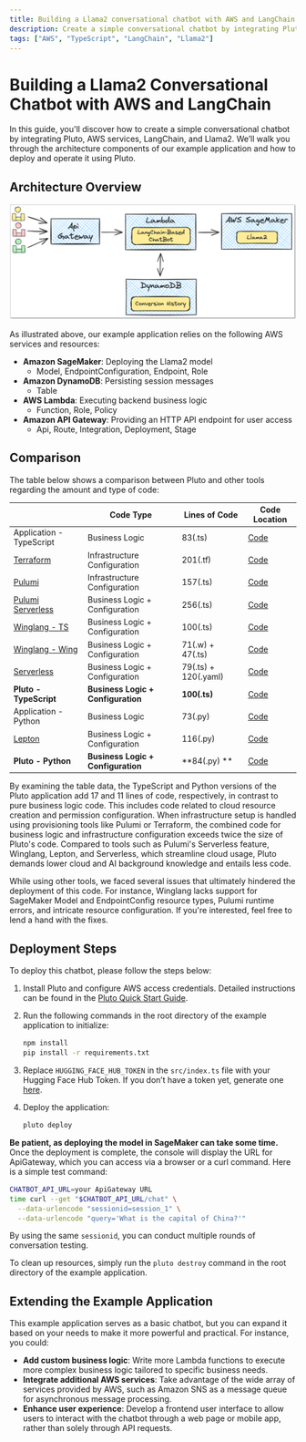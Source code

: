 ```yaml
---
title: Building a Llama2 conversational chatbot with AWS and LangChain - TypeScript
description: Create a simple conversational chatbot by integrating Pluto, AWS services, LangChain, and Llama2.
tags: ["AWS", "TypeScript", "LangChain", "Llama2"]
---
```


# Building a Llama2 Conversational Chatbot with AWS and LangChain

In this guide, you'll discover how to create a simple conversational chatbot by integrating Pluto, AWS services, LangChain, and Llama2. We’ll walk you through the architecture components of our example application and how to deploy and operate it using Pluto.

## Architecture Overview

![Chatbot Architecture Diagram](../../assets/langchain-llama2-chatbot-sagemaker-arch.png)

As illustrated above, our example application relies on the following AWS services and resources:

- **Amazon SageMaker**: Deploying the Llama2 model
  - Model, EndpointConfiguration, Endpoint, Role
- **Amazon DynamoDB**: Persisting session messages
  - Table
- **AWS Lambda**: Executing backend business logic
  - Function, Role, Policy
- **Amazon API Gateway**: Providing an HTTP API endpoint for user access
  - Api, Route, Integration, Deployment, Stage

## Comparison

The table below shows a comparison between Pluto and other tools regarding the amount and type of code:

|                                                         | Code Type                          | Lines of Code        | Code Location                                        |
| ------------------------------------------------------- | ---------------------------------- | -------------------- | ---------------------------------------------------- |
| Application - TypeScript                                | Business Logic                     | 83(.ts)              | [Code](./comparison/application)                     |
| [Terraform](https://www.terraform.io/)                  | Infrastructure Configuration       | 201(.tf)             | [Code](./comparison/terraform)                       |
| [Pulumi](https://www.pulumi.com/)                       | Infrastructure Configuration       | 157(.ts)             | [Code](./comparison/pulumi)                          |
| [Pulumi Serverless](https://www.pulumi.com/serverless/) | Business Logic + Configuration     | 256(.ts)             | [Code](./comparison/pulumi-app)                      |
| [Winglang - TS](https://github.com/winglang/wing)       | Business Logic + Configuration     | 100(.ts)             | [Code](./comparison/wing-ts)                         |
| [Winglang - Wing](https://github.com/winglang/wing)     | Business Logic + Configuration     | 71(.w) + 47(.ts)     | [Code](./comparison/wing-wing)                       |
| [Serverless](https://github.com/serverless/serverless)  | Business Logic + Configuration     | 79(.ts) + 120(.yaml) | [Code](./comparison/serverless)                      |
| **Pluto - TypeScript**                                  | **Business Logic + Configuration** | **100(.ts)**         | [Code](./src)                                        |
| Application - Python                                    | Business Logic                     | 73(.py)              | [Code](./comparison/application-python)              |
| [Lepton](https://www.lepton.ai/)                        | Business Logic + Configuration     | 116(.py)             | [Code](./comparison/lepton)                          |
| **Pluto - Python**                                      | **Business Logic + Configuration** | **84(.py) **         | [Code](../langchain-llama2-chatbot-sagemaker-python) |

By examining the table data, the TypeScript and Python versions of the Pluto application add 17 and 11 lines of code, respectively, in contrast to pure business logic code. This includes code related to cloud resource creation and permission configuration. When infrastructure setup is handled using provisioning tools like Pulumi or Terraform, the combined code for business logic and infrastructure configuration exceeds twice the size of Pluto's code. Compared to tools such as Pulumi's Serverless feature, Winglang, Lepton, and Serverless, which streamline cloud usage, Pluto demands lower cloud and AI background knowledge and entails less code.

While using other tools, we faced several issues that ultimately hindered the deployment of this code. For instance, Winglang lacks support for SageMaker Model and EndpointConfig resource types, Pulumi runtime errors, and intricate resource configuration. If you're interested, feel free to lend a hand with the fixes.

## Deployment Steps

To deploy this chatbot, please follow the steps below:

1. Install Pluto and configure AWS access credentials. Detailed instructions can be found in the [Pluto Quick Start Guide](https://github.com/pluto-lang/pluto#-quick-start).

2. Run the following commands in the root directory of the example application to initialize:

   ```bash
   npm install
   pip install -r requirements.txt
   ```

3. Replace `HUGGING_FACE_HUB_TOKEN` in the `src/index.ts` file with your Hugging Face Hub Token. If you don’t have a token yet, generate one [here](https://huggingface.co/settings/tokens).

4. Deploy the application:

   ```bash
   pluto deploy
   ```

**Be patient, as deploying the model in SageMaker can take some time.** Once the deployment is complete, the console will display the URL for ApiGateway, which you can access via a browser or a curl command. Here is a simple test command:

```bash
CHATBOT_API_URL=your ApiGateway URL
time curl --get "$CHATBOT_API_URL/chat" \
  --data-urlencode "sessionid=session_1" \
  --data-urlencode "query='What is the capital of China?'"
```

By using the same `sessionid`, you can conduct multiple rounds of conversation testing.

To clean up resources, simply run the `pluto destroy` command in the root directory of the example application.

## Extending the Example Application

This example application serves as a basic chatbot, but you can expand it based on your needs to make it more powerful and practical. For instance, you could:

- **Add custom business logic**: Write more Lambda functions to execute more complex business logic tailored to specific business needs.
- **Integrate additional AWS services**: Take advantage of the wide array of services provided by AWS, such as Amazon SNS as a message queue for asynchronous message processing.
- **Enhance user experience**: Develop a frontend user interface to allow users to interact with the chatbot through a web page or mobile app, rather than solely through API requests.
